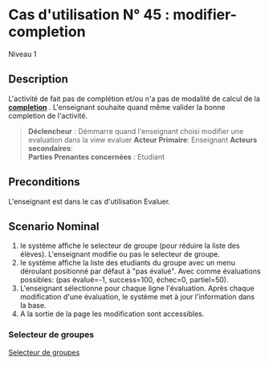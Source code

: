 
# Cas d'utilisation N° 45 :  modifier-completion

Niveau 1

##	Description

L'activité de fait pas de complétion et/ou n'a pas de modalité de calcul de la **[completion](https://github.com/PremierLangage/plconception/blob/master/conception/concept/completion.md)** .
L'enseignant souhaite quand même valider la bonne completion de l'activité.

> **Déclencheur** : Démmarre quand l'enseignant choisi modifier une evaluation dans la view evaluer 
> **Acteur Primaire**: Enseignant
> **Acteurs secondaires**:  
> **Parties Prenantes concernées** : Etudiant   
 
 
## Preconditions

L'enseignant est dans le cas d'utilisation  Evaluer.

## Scenario Nominal

1. le système affiche le selecteur de groupe (pour réduire la liste des élèves). L'enseignant modifie ou pas le selecteur de groupe.
2.	le système affiche la liste des etudiants du groupe avec un menu déroulant positionné par défaut à "pas évalué". Avec comme évaluations possibles: (pas évalué=-1, success=100, échec=0, partiel=50). 
3.	L'enseignant sélectionne pour chaque ligne l'évaluation. Après chaque modification d'une évaluation, le système met à jour l'information dans la base.
4. A la sortie de la page les modification sont accessibles. 


### Selecteur de groupes

[Selecteur de groupes](../../concept/selecteurgroupe.md)

